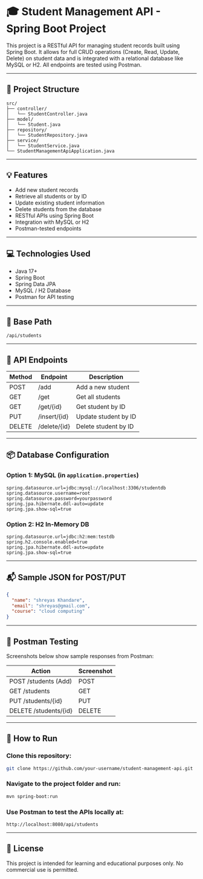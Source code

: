 # 🎓 Student Management API - Spring Boot Project

This project is a RESTful API for managing student records built using Spring Boot. It allows for full CRUD operations (Create, Read, Update, Delete) on student data and is integrated with a relational database like MySQL or H2. All endpoints are tested using Postman.

---

## 📁 Project Structure

```
src/
├── controller/
│   └── StudentController.java
├── model/
│   └── Student.java
├── repository/
│   └── StudentRepository.java
├── service/
│   └── StudentService.java
└── StudentManagementApiApplication.java
```

---

## 💡 Features

* Add new student records
* Retrieve all students or by ID
* Update existing student information
* Delete students from the database
* RESTful APIs using Spring Boot
* Integration with MySQL or H2
* Postman-tested endpoints

---

## 💻 Technologies Used

* Java 17+
* Spring Boot
* Spring Data JPA
* MySQL / H2 Database
* Postman for API testing

---

## 🔌 Base Path

```
/api/students
```

---

## 🔌 API Endpoints

| Method | Endpoint     | Description          |
| ------ | ------------ | -------------------- |
| POST   | /add         | Add a new student    |
| GET    | /get         | Get all students     |
| GET    | /get/{id}    | Get student by ID    |
| PUT    | /insert/{id} | Update student by ID |
| DELETE | /delete/{id} | Delete student by ID |

---

## 📦 Database Configuration

### Option 1: MySQL (in `application.properties`)

```properties
spring.datasource.url=jdbc:mysql://localhost:3306/studentdb
spring.datasource.username=root
spring.datasource.password=yourpassword
spring.jpa.hibernate.ddl-auto=update
spring.jpa.show-sql=true
```

### Option 2: H2 In-Memory DB

```properties
spring.datasource.url=jdbc:h2:mem:testdb
spring.h2.console.enabled=true
spring.jpa.hibernate.ddl-auto=update
spring.jpa.show-sql=true
```

---

## 📬 Sample JSON for POST/PUT

```json
{
  "name": "shreyas Khandare",
  "email": "shreyas@gmail.com",
  "course": "cloud computing"
}
```

---

## 🧪 Postman Testing

Screenshots below show sample responses from Postman:

| Action                | Screenshot |
| --------------------- | ---------- |
| POST /students (Add)  | POST       |
| GET /students         | GET        |
| PUT /students/{id}    | PUT        |
| DELETE /students/{id} | DELETE     |

---

## 🚀 How to Run

### Clone this repository:

```bash
git clone https://github.com/your-username/student-management-api.git
```

### Navigate to the project folder and run:

```bash
mvn spring-boot:run
```

### Use Postman to test the APIs locally at:

```
http://localhost:8080/api/students
```

---

## 📄 License

This project is intended for learning and educational purposes only.
No commercial use is permitted.
